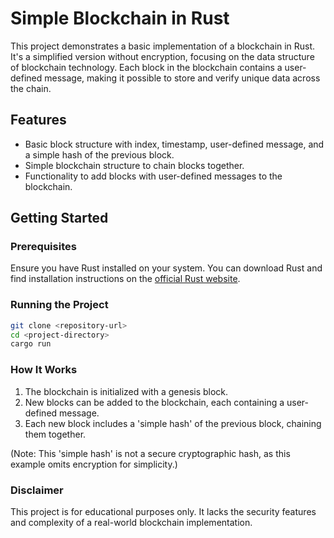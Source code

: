 # Simple Blockchain in Rust

This project demonstrates a basic implementation of a blockchain in Rust. It's a simplified version without encryption, focusing on the data structure of blockchain technology. Each block in the blockchain contains a user-defined message, making it possible to store and verify unique data across the chain.

## Features

- Basic block structure with index, timestamp, user-defined message, and a simple hash of the previous block.
- Simple blockchain structure to chain blocks together.
- Functionality to add blocks with user-defined messages to the blockchain.

## Getting Started

### Prerequisites

Ensure you have Rust installed on your system. You can download Rust and find installation instructions on the [official Rust website](https://www.rust-lang.org/tools/install).

### Running the Project

```bash
git clone <repository-url>
cd <project-directory>
cargo run
```

### How It Works
1. The blockchain is initialized with a genesis block.
2. New blocks can be added to the blockchain, each containing a user-defined message.
3. Each new block includes a 'simple hash' of the previous block, chaining them together. 

(Note: This 'simple hash' is not a secure cryptographic hash, as this example omits encryption for simplicity.)

### Disclaimer
This project is for educational purposes only. It lacks the security features and complexity of a real-world blockchain implementation.